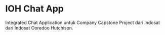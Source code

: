 # IOH Chat App

Integrated Chat Application untuk Company Capstone Project dari Indosat dari Indosat Ooredoo Hutchison.
